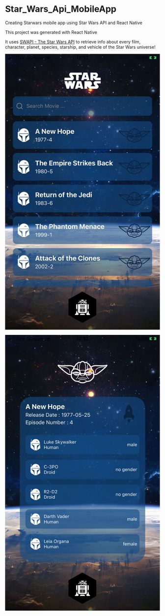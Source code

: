 # Star_Wars_Api_MobileApp
Creating Starwars mobile app using Star Wars API and React Native

This project was generated with React Native

It uses [SWAPI - The Star Wars API](https://swapi.dev/) to retrieve info about every film, character, planet, species, starship, and vehicle of the Star Wars universe!

![first image](https://github.com/yemretat/Star_Wars_Api_MobileApp/blob/master/assets/images/screenshot1.jpeg)

![second_image](https://github.com/yemretat/Star_Wars_Api_MobileApp/blob/master/assets/images/screenshot2.jpeg)
